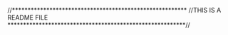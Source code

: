 //********************************************************
//THIS IS A README FILE
*********************************************************//
